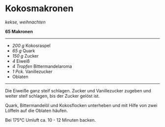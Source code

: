 # Kokosmakronen

*kekse, weihnachten*

**65 Makronen**

---

- *200 g* Kokosraspel
- *65 g* Quark
- *150 g* Zucker
- *4*  Eiweiß
- *4 Tropfen* Bittermandelaroma
- *1 Pck.* Vanillezucker
- Oblaten

---

Die Eiweiße ganz steif schlagen. Zucker und Vanillezucker zugeben und weiter steif schlagen, bis der Zucker gelöst ist.

Quark, Bittermandelöl und Kokosflocken unterheben und mit Hilfe von zwei Löffeln auf die Oblaten häufen.

Bei 175°C Umluft ca. 10 - 12 Minuten backen.

